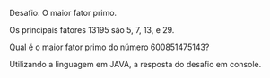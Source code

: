 Desafio: O maior fator primo.

Os principais fatores 13195
são 5, 7, 13, e 29.

Qual é o maior fator primo do número 600851475143?

Utilizando a linguagem em JAVA, a resposta do desafio em console. 
